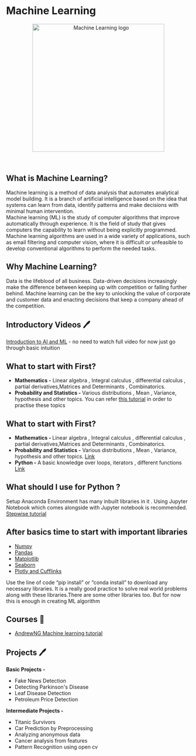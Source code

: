 # Machine Learning

<p align="center"><a href="https://docs.microsoft.com/en-us/azure/machine-learning/" target="_blank"><img src="https://image.shutterstock.com/image-vector/machine-learning-colored-horizontal-vector-260nw-1194225616.jpg" width="360" height="350" title="Achine Learning" alt="Machine Learning logo"></a>
</p>
<br>

## What is Machine Learning?
Machine learning is a method of data analysis that automates analytical model
building. It is a branch of artificial intelligence based on the idea that systems can learn from
data, identify patterns and make decisions with minimal human intervention.
<br>
Machine learning (ML) is the study of computer algorithms that improve automatically through 
experience. It is the field of study that gives computers the capability to learn without being 
explicitly programmed. Machine learning algorithms are used in a wide variety of applications, such as email filtering and computer vision, where it is 
difficult or unfeasible to develop conventional algorithms to perform the needed tasks.

## Why Machine Learning?
Data is the lifeblood of all business. Data-driven decisions increasingly make the
difference between keeping up with competition or falling further behind. Machine learning
can be the key to unlocking the value of corporate and customer data and enacting decisions
that keep a company ahead of the competition.

## Introductory Videos :pen:
[Introduction to AI and ML](https://www.youtube.com/watch?v=JMUxmLyrhSk) - no
need to watch full video for now just go through basic intuition

## What to start with First?
* <b> Mathematics -</b> Linear algebra , Integral calculus , differential calculus , partial
derivatives,Matrices and Determinants , Combinatorics.
* <b> Probability and Statistics - </b> Various distributions , Mean , Variance,
hypothesis and other topics. You can refer 
[this tutorial](https://www.youtube.com/watch?v=1VSZtNYMntM) in order to practise these topics



<!--<b> 1) ) ML + Python (scikit-learn) </b>
The programming languages used in machine learning are Python, Matlab, R. Python if a most 
popular language for machine learning. There are various python libraries used in machine 
learning but the 5 most important and frequently used ones are

* Scipy
* Numpy
* Matplotlib
* Pandas
* Sklearn

<b> 2) ML + Weka (no code) </b>
Weka is a software which can be used to work on machine learning algorithms without use of 
any programming language. Weka is a collection of machine learning algorithms for data 
mining tasks. The algorithms can either be applied directly to a dataset or called from your own 
Java code. Weka contains tools for data pre-processing, classification, regression, clustering, 
association rules, and visualization.
<br>

Link to install weka software - [https://sourceforge.net/projects/weka/](https://sourceforge.net/projects/weka/)

[Weka documentation](https://waikato.github.io/weka-wiki/documentation/)

<br>

##  To Setup Your Python Environment for Machine Learning with Anaconda

Follow [this](https://machinelearningmastery.com/setup-python-environment-machine-learning-deep-learning-anaconda/)

Anaconda navigator provides information about various Ide that can be used for working on 
machine learning projects. The most common text editor used for writing machine learning code in python is <b>Jupyter</b>(if you want to work in offline mode) and <b>Google Colab</b>(for online working). 
Google Colab 
is a cloud based environment product by google for working with python projects

[Link to install anaconda navigator](https://docs.anaconda.com/anaconda/install/)
-->

## What to start with First?
* <b> Mathematics - </b> Linear algebra , Integral calculus , differential calculus , partial
derivatives,Matrices and Determinants , Combinatorics.
* <b> Probability and Statistics -</b> Various distributions , Mean , Variance, hypothesis and other topics. 
[Link](https://youtu.be/1VSZtNYMntM)
* <b> Python - </b> A basic knowledge over loops, iterators , different functions 
[Link](https://www.youtube.com/watch?v=QXeEoD0pB3E&list=PLsyeobzWxl7poL9JTVyndKe62ieoN-MZ3)

## What should I use for Python ?
Setup Anaconda Environment has many inbuilt libraries in it . Using Jupyter Notebook which comes alongside with Jupyter notebook is recommended. [Stepwise tutorial](https://youtu.be/EGaw6VXV3GI)

## After basics time to start with important libraries
* [Numpy](https://youtu.be/GB9ByFAIAH4)
* [Pandas](https://youtu.be/ZyhVh-qRZPA?list=PL-osiE80TeTsWmV9i9c58mdDCSskIFdDS)
* [Matplotlib](https://youtu.be/yZTBMMdPOww)
* [Seaborn](https://youtu.be/TLdXM0A7SR8)
* [Plotly and Cufflinks](https://www.youtube.com/watch?v=NPznsxeL3FM&list=PLH6mU1kedUy9HTC1n9QYtVHmJRHQ97DBa)

Use the line of code “pip install” or “conda install” to download any necessary libraries.
It is a really good practice to solve real world problems along with these libraries.There are
some other libraries too. But for now this is enough in creating ML algorithm

## Courses :book:
* [AndrewNG Machine learning tutorial](https://www.youtube.com/watch?v=PPLop4L2eGk&list=PLLssT5z_DsK-h9vYZkQkYNWcItqhlRJLN)


## Projects :pen:
<b> Basic Projects - </b>

* Fake News Detection
* Detecting Parkinson's Disease
* Leaf Disease Detection
* Petroleum Price Detection

<b> Intermediate Projects - </b>

* Titanic Survivors
* Car Prediction by Preprocessing
* Analyzing anonymous data
* Cancer analysis from features
* Pattern Recognition using open cv
